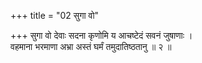 +++
title = "02 सुगा वो"

+++
सुगा वो देवाः सदना कृणोमि य आचष्टेदं सवनं जुषाणाः ।  
वहमाना भरमाणा अभ्रा अस्तं घर्मं तमुदातिष्ठतानु ॥ २ ॥